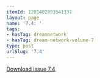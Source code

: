 ```yaml
---
itemId: 1201402893541337
layout: page
name: '7.4: '
tags:
- hasTag: dreamnetwork
- hasTag: dream-network-volume-7
type: post
urlSlug: '7.4'
---
```

<a href="files/pdfs/Volume_7/7.4-Dream-Network-Bulletin_Volume-7-Number-4.pdf" download="">Download issue 7.4</a>